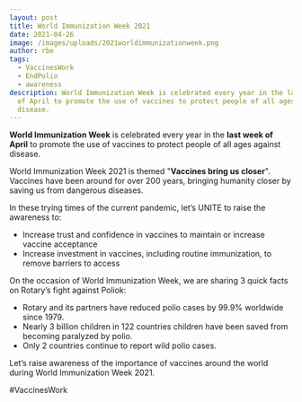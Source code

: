 ```yaml
---
layout: post
title: World Immunization Week 2021
date: 2021-04-26
image: /images/uploads/2021worldimmunizationweek.png
author: rbe
tags:
  - VaccinesWork
  - EndPolio
  - awareness
description: World Immunization Week is celebrated every year in the last week
  of April to promote the use of vaccines to protect people of all ages against
  disease.
---
```

**World Immunization Week** is celebrated every year in the **last week of April** to promote the use of vaccines to protect people of all ages against disease.

World Immunization Week 2021 is themed "**Vaccines bring us closer**". Vaccines have been around for over 200 years, bringing humanity closer by saving us from dangerous diseases.

In these trying times of the current pandemic, let’s UNITE to raise the awareness to:

* Increase trust and confidence in vaccines to maintain or increase vaccine acceptance
* Increase investment in vaccines, including routine immunization, to remove barriers to access



On the occasion of World Immunization Week, we are sharing 3 quick facts on Rotary’s fight against Poliok:

* Rotary and its partners have reduced polio cases by 99.9% worldwide since 1979.
* Nearly 3 billion children in 122 countries children have been saved from becoming paralyzed by polio.
* Only 2 countries continue to report wild polio cases.

Let’s raise awareness of the importance of vaccines around the world during World Immunization Week 2021.

\#VaccinesWork